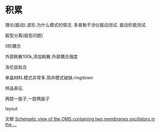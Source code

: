 
# 积累

理论(振动).波形.为什么模式的情况.
多普勒干涉仪振动测试.
振动形貌测试.

振型分离(振型问题)

0阶耦合

外部耗散100k,添加耗散.外部耦合强度

洛伦兹拟合

单晶材料.模式非常多.简并模式破缺.ringdown

样品表征.

两腔一振子,一腔两振子

layout


文献
[Schematic view of the OMS containing two membranes oscillators in the ...](https://www.researchgate.net/figure/Schematic-view-of-the-OMS-containing-two-membranes-oscillators-in-the-optical-cavity_fig2_338705849 "查看页面")
<!--stackedit_data:
eyJoaXN0b3J5IjpbMTk3MTgxMzczOF19
-->